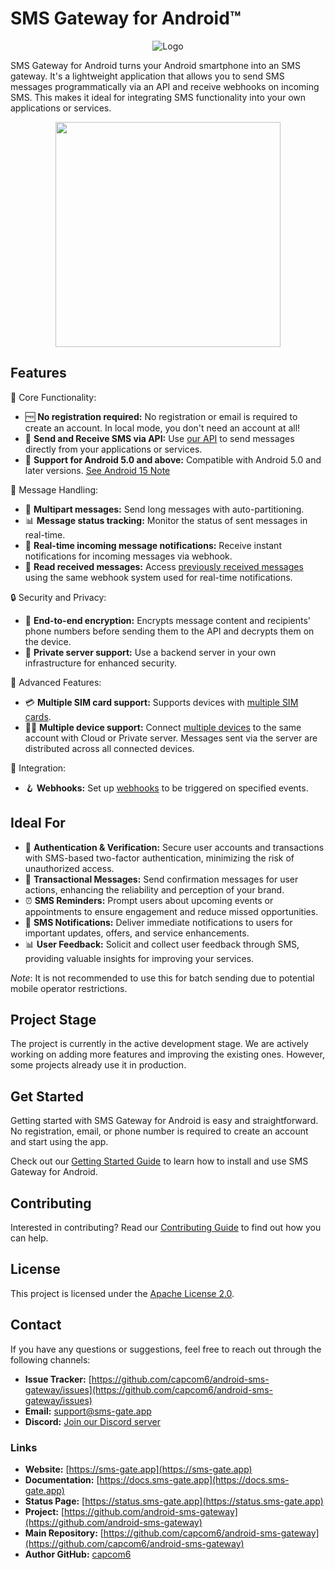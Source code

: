 # SMS Gateway for Android™

<div align="center">
    <img src="/assets/logo.png" alt="Logo">
</div>

SMS Gateway for Android turns your Android smartphone into an SMS gateway. It's a lightweight application that allows you to send SMS messages programmatically via an API and receive webhooks on incoming SMS. This makes it ideal for integrating SMS functionality into your own applications or services.

<p align="center"><img src="/assets/screenshot.png" width="360"></p>


## Features

📱 Core Functionality:

- 🆓 **No registration required:** No registration or email is required to create an account. In local mode, you don't need an account at all!
- 📨 **Send and Receive SMS via API:** Use [our API](./integration/api.md) to send messages directly from your applications or services.
- 🤖 **Support for Android 5.0 and above:** Compatible with Android 5.0 and later versions. [See Android 15 Note](./faq/general.md#does-the-app-support-android-15)

💬 Message Handling:

- 📜 **Multipart messages:** Send long messages with auto-partitioning.
- 📊 **Message status tracking:** Monitor the status of sent messages in real-time.
- 🔔 **Real-time incoming message notifications:** Receive instant notifications for incoming messages via webhook.
- 📖 **Read received messages:** Access [previously received messages](./features/reading-messages.md) using the same webhook system used for real-time notifications.

🔒 Security and Privacy:

- 🔐 **End-to-end encryption:** Encrypts message content and recipients' phone numbers before sending them to the API and decrypts them on the device.
- 🏢 **Private server support:** Use a backend server in your own infrastructure for enhanced security.

🔧 Advanced Features:

- 💳 **Multiple SIM card support:** Supports devices with [multiple SIM cards](./features/multi-sim.md).
- 📱📱 **Multiple device support:** Connect [multiple devices](./features/multi-device.md) to the same account with Cloud or Private server. Messages sent via the server are distributed across all connected devices.

🔌 Integration:

- 🪝 **Webhooks:** Set up [webhooks](./features/webhooks.md) to be triggered on specified events.

## Ideal For

- 🔐 **Authentication & Verification:** Secure user accounts and transactions with SMS-based two-factor authentication, minimizing the risk of unauthorized access.
- 📩 **Transactional Messages:** Send confirmation messages for user actions, enhancing the reliability and perception of your brand.
- ⏰ **SMS Reminders:** Prompt users about upcoming events or appointments to ensure engagement and reduce missed opportunities.
- 🔔 **SMS Notifications:** Deliver immediate notifications to users for important updates, offers, and service enhancements.
- 📊 **User Feedback:** Solicit and collect user feedback through SMS, providing valuable insights for improving your services.

*Note*: It is not recommended to use this for batch sending due to potential mobile operator restrictions.

## Project Stage

The project is currently in the active development stage. We are actively working on adding more features and improving the existing ones. However, some projects already use it in production.

## Get Started

Getting started with SMS Gateway for Android is easy and straightforward. No registration, email, or phone number is required to create an account and start using the app.

Check out our [Getting Started Guide](getting-started/index.md) to learn how to install and use SMS Gateway for Android.

## Contributing

Interested in contributing? Read our [Contributing Guide](contributing.md) to find out how you can help.

## License

This project is licensed under the [Apache License 2.0](license.md).

## Contact

If you have any questions or suggestions, feel free to reach out through the following channels:

- **Issue Tracker:** [https://github.com/capcom6/android-sms-gateway/issues](https://github.com/capcom6/android-sms-gateway/issues)
- **Email:** [support@sms-gate.app](mailto:support@sms-gate.app)
- **Discord:** [Join our Discord server](https://discord.gg/vv9raFK4gX)

### Links

- **Website:** [https://sms-gate.app](https://sms-gate.app)
- **Documentation:** [https://docs.sms-gate.app](https://docs.sms-gate.app)
- **Status Page:** [https://status.sms-gate.app](https://status.sms-gate.app)
- **Project:** [https://github.com/android-sms-gateway](https://github.com/android-sms-gateway)
- **Main Repository:** [https://github.com/capcom6/android-sms-gateway](https://github.com/capcom6/android-sms-gateway)
- **Author GitHub:** [capcom6](https://github.com/capcom6)
